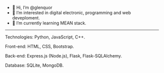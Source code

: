 - 👋 Hi, I’m @glenquor
- 👀 I’m interested in digital electronic, programming and web deveploment.
- 🌱 I’m currently learning MEAN stack.

--------------------------------------------------

Technologies: Python, JavaScript, C++.

Front-end: HTML, CSS, Bootstrap.

Back-end: Express.js (Node.js), Flask, Flask-SQLAlchemy.

Database: SQLite, MongoDB.

<!---
glenquor/glenquor is a ✨ special ✨ repository because its `README.md` (this file) appears on your GitHub profile.
You can click the Preview link to take a look at your changes.
--->
